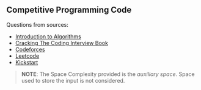 ## Competitive Programming Code

Questions from sources:

- [Introduction to Algorithms](https://mitpress.mit.edu/books/introduction-algorithms-third-edition)
- [Cracking The Coding Interview Book](https://www.crackingthecodinginterview.com/)
- [Codeforces](https://codeforces.com/)
- [Leetcode](https://leetcode.com/)
- [Kickstart](https://codingcompetitions.withgoogle.com/kickstart)

> **NOTE**: The Space Complexity provided is the *auxiliary space*.
> Space used to store the input is not considered.
